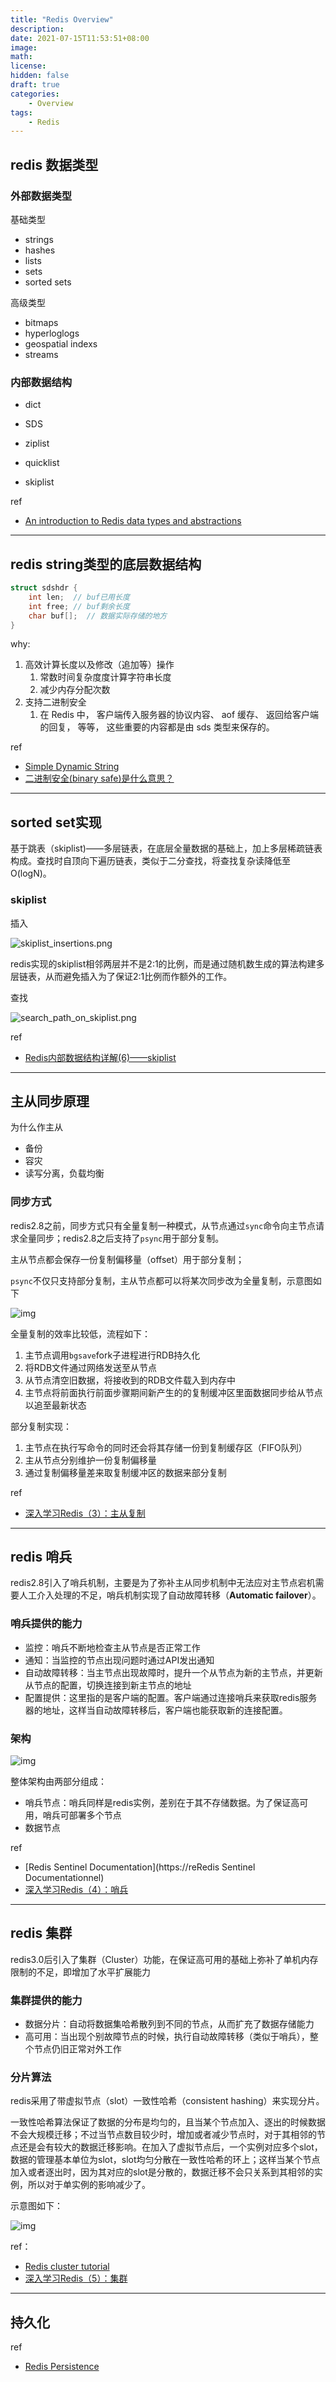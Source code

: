 ```yaml
---
title: "Redis Overview"
description: 
date: 2021-07-15T11:53:51+08:00
image: 
math: 
license: 
hidden: false
draft: true
categories:
    - Overview
tags:
    - Redis
---
```


## redis 数据类型

### 外部数据类型

基础类型

- strings
- hashes
- lists
- sets
- sorted sets

高级类型

- bitmaps
- hyperloglogs
- geospatial indexs
- streams

### 内部数据结构

- dict 
- SDS

- ziplist
- quicklist
- skiplist



ref

- [An introduction to Redis data types and abstractions](https://redis.io/topics/data-types-intro)

---

## redis string类型的底层数据结构
```c
struct sdshdr {
    int len;  // buf已用长度
    int free; // buf剩余长度
    char buf[];  // 数据实际存储的地方
}
```

why:

1. 高效计算长度以及修改（追加等）操作
   1. 常数时间复杂度度计算字符串长度
   2. 减少内存分配次数
2. 支持二进制安全
   1. 在 Redis 中， 客户端传入服务器的协议内容、 aof 缓存、 返回给客户端的回复， 等等， 这些重要的内容都是由 sds 类型来保存的。

ref

- [Simple Dynamic String](https://redisbook.readthedocs.io/en/latest/internal-datastruct/sds.html)
- [二进制安全(binary safe)是什么意思？](https://www.zhihu.com/question/28705562)

---

## sorted set实现

基于跳表（skiplist)——多层链表，在底层全量数据的基础上，加上多层稀疏链表构成。查找时自顶向下遍历链表，类似于二分查找，将查找复杂读降低至O(logN)。



### skiplist

插入

![skiplist_insertions.png](https://i.loli.net/2021/07/16/qsGalfT3iXKLxYF.png)

redis实现的skiplist相邻两层并不是2:1的比例，而是通过随机数生成的算法构建多层链表，从而避免插入为了保证2:1比例而作额外的工作。



查找

![search_path_on_skiplist.png](https://i.loli.net/2021/07/16/9ml1Pk3CfJja85E.png)

ref

- [Redis内部数据结构详解(6)——skiplist](http://zhangtielei.com/posts/blog-redis-skiplist.html)

---

## 主从同步原理



为什么作主从

- 备份
- 容灾
- 读写分离，负载均衡

### 同步方式

redis2.8之前，同步方式只有全量复制一种模式，从节点通过`sync`命令向主节点请求全量同步；redis2.8之后支持了`psync`用于部分复制。

主从节点都会保存一份复制偏移量（offset）用于部分复制；

`psync`不仅只支持部分复制，主从节点都可以将某次同步改为全量复制，示意图如下

![img](https://i.loli.net/2021/07/17/ce8q2CFS7lw9Y6R.png)

全量复制的效率比较低，流程如下：

1. 主节点调用`bgsave`fork子进程进行RDB持久化
2. 将RDB文件通过网络发送至从节点
3. 从节点清空旧数据，将接收到的RDB文件载入到内存中
4. 主节点将前面执行前面步骤期间新产生的的复制缓冲区里面数据同步给从节点以追至最新状态



部分复制实现：

1. 主节点在执行写命令的同时还会将其存储一份到复制缓存区（FIFO队列）
2. 主从节点分别维护一份复制偏移量
3. 通过复制偏移量差来取复制缓冲区的数据来部分复制



ref

- [深入学习Redis（3）：主从复制](https://www.cnblogs.com/kismetv/p/9236731.html)

---

## redis 哨兵

redis2.8引入了哨兵机制，主要是为了弥补主从同步机制中无法应对主节点宕机需要人工介入处理的不足，哨兵机制实现了自动故障转移（**Automatic failover**）。

### 哨兵提供的能力

- 监控：哨兵不断地检查主从节点是否正常工作
- 通知：当监控的节点出现问题时通过API发出通知
- 自动故障转移：当主节点出现故障时，提升一个从节点为新的主节点，并更新从节点的配置，切换连接到新主节点的地址
- 配置提供：这里指的是客户端的配置。客户端通过连接哨兵来获取redis服务器的地址，这样当自动故障转移后，客户端也能获取新的连接配置。

### 架构

![img](https://i.loli.net/2021/07/17/NuwAi2g9ztO7Rme.png)



整体架构由两部分组成：

- 哨兵节点：哨兵同样是redis实例，差别在于其不存储数据。为了保证高可用，哨兵可部署多个节点
- 数据节点

ref

- [Redis Sentinel Documentation](https://reRedis Sentinel Documentationnel)
- [深入学习Redis（4）：哨兵](https://www.cnblogs.com/kismetv/p/9609938.html)

---

## redis 集群

redis3.0后引入了集群（Cluster）功能，在保证高可用的基础上弥补了单机内存限制的不足，即增加了水平扩展能力

### 集群提供的能力

- 数据分片：自动将数据集哈希散列到不同的节点，从而扩充了数据存储能力
- 高可用：当出现个别故障节点的时候，执行自动故障转移（类似于哨兵），整个节点仍旧正常对外工作

### 分片算法

redis采用了带虚拟节点（slot）一致性哈希（consistent hashing）来实现分片。

一致性哈希算法保证了数据的分布是均匀的，且当某个节点加入、逐出的时候数据不会大规模迁移；不过当节点数目较少时，增加或者减少节点时，对于其相邻的节点还是会有较大的数据迁移影响。在加入了虚拟节点后，一个实例对应多个slot，数据的管理基本单位为slot，slot均匀分散在一致性哈希的环上；这样当某个节点加入或者逐出时，因为其对应的slot是分散的，数据迁移不会只关系到其相邻的实例，所以对于单实例的影响减少了。

示意图如下：

![img](https://i.loli.net/2021/07/17/6Cb8l1RxGPuzZT9.png)



ref：

- [Redis cluster tutorial](https://redis.io/topics/cluster-tutorial#redis-cluster-data-sharding)
- [深入学习Redis（5）：集群](https://www.cnblogs.com/kismetv/p/9853040.html)

---

## 持久化



ref 

- [Redis Persistence](https://redis.io/topics/persistence)

